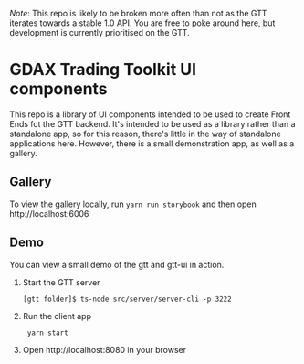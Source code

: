 *Note*: This repo is likely to be broken more often than not as the GTT iterates towards a stable 1.0 API.
You are free to poke around here, but development is currently prioritised on the GTT.

# GDAX Trading Toolkit UI components

This repo is a library of UI components intended to be used to create Front Ends fot the GTT backend.
It's intended to be used as a library rather than a standalone app, so for this reason, there's little
in the way of standalone applications here. However, there is a small demonstration app, as well as a gallery.

## Gallery

To view the gallery locally, run `yarn run storybook` and then open http://localhost:6006

## Demo

You can view a small demo of the gtt and gtt-ui in action.

1. Start the GTT server

       [gtt folder]$ ts-node src/server/server-cli -p 3222

1. Run the client app

        yarn start

1. Open http://localhost:8080 in your browser
